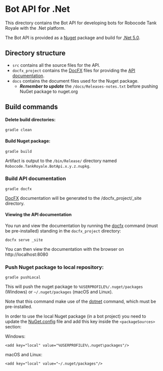 # Bot API for .Net

This directory contains the Bot API for developing bots for Robocode Tank Royale with the .Net platform.

The Bot API is provided as a [Nuget] package and build for [.Net 5.0].

## Directory structure

- `src` contains all the source files for the API.
- `docfx_project` contains the [DocFX] files for providing the [API documentation].
- `docs` contains the document files used for the Nuget package.
    - ***Remember to update*** the `/docs/Releases-notes.txt` before pushing NuGet package to nuget.org

## Build commands

#### Delete build directories:

    gradle clean

#### Build Nuget package:

    gradle build

Artifact is output to the `/bin/Release/` directory named `Robocode.TankRoyale.BotApi.x.y.z.nupkg`.

### Build API documentation

    gradle docfx

[DocFX] documentation will be generated to the /docfx_project/_site directory.

#### Viewing the API documentation

You run and view the documentation by running the [docfx] command (must be pre-installed) standing in
the `docfx_project` directory:

    docfx serve _site

You can then view the documentation with the browser on http://localhost:8080

### Push Nuget package to local repository:

    gradle pushLocal

This will push the nuget package to `%USERPROFILE%/.nuget/packages` (Windows) or `~/.nuget/packages` (macOS and Linux).

Note that this command make use of the [dotnet] command, which must be pre-installed.

In order to use the local Nuget package (in a bot project) you need to update the [NuGet.config] file and add this key
inside the `<packageSources>` section:

Windows:

    <add key="local" value="%USERPROFILE%\.nuget\packages"/>

macOS and Linux:

    <add key="local" value="~/.nuget/packages"/>


[.Net 5.0]: https://dotnet.microsoft.com/en-us/download/dotnet/5.0 "Download .NET 5.0"

[Nuget]: https://www.nuget.org/ "Nuget homepage"

[DocFX]: https://dotnet.github.io/docfx/ "DocFX site"

[docfx]: https://github.com/dotnet/docfx/releases "docfx command"

[dotnet]: https://docs.microsoft.com/en-us/dotnet/core/tools/dotnet "dotnet command"

[API documentation]: https://robocode-dev.github.io/tank-royale/api/dotnet/ "API documentation"

[NuGet.config]: https://docs.microsoft.com/en-us/nuget/consume-packages/configuring-nuget-behavior "NuGet configuration"